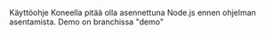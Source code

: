 Käyttöohje
Koneella pitää olla asennettuna Node.js ennen ohjelman asentamista. 
Demo on branchissa "demo"
